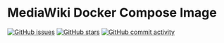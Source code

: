 # MediaWiki Docker Compose Image
[![GitHub issues](https://img.shields.io/github/issues-raw/bryanpedini-docker/mediawiki-compose?label=GitHub%20Open%20Issues&logo=github)](https://github.com/bryanpedini-docker/mediawiki-compose/issues)
[![GitHub stars](https://img.shields.io/github/stars/bryanpedini-docker/mediawiki-compose?label=GitHub%20Stars&logo=github)](https://github.com/bryanpedini-docker/mediawiki-compose/stargazers)
[![GitHub commit activity](https://img.shields.io/github/commit-activity/y/bryanpedini-docker/mediawiki-compose?label=GitHub%20Commits&logo=github)](https://github.com/bryanpedini-docker/mediawiki-compose/commits/master)

